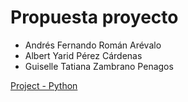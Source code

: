 # Propuesta proyecto

- Andrés Fernando Román Arévalo
- Albert Yarid Pérez Cárdenas
- Guiselle Tatiana Zambrano Penagos

[Project - Python](jupyter/final_project_python.html)
